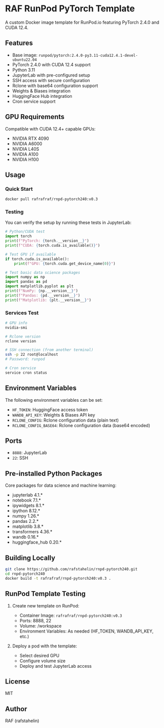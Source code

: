 # RAF RunPod PyTorch Template

A custom Docker image template for RunPod.io featuring PyTorch 2.4.0 and CUDA 12.4.

## Features

- Base image: `runpod/pytorch:2.4.0-py3.11-cuda12.4.1-devel-ubuntu22.04`
- PyTorch 2.4.0 with CUDA 12.4 support
- Python 3.11
- JupyterLab with pre-configured setup
- SSH access with secure configuration
- Rclone with base64 configuration support
- Weights & Biases integration
- HuggingFace Hub integration
- Cron service support

## GPU Requirements

Compatible with CUDA 12.4+ capable GPUs:
- NVIDIA RTX 4090
- NVIDIA A6000
- NVIDIA L40S
- NVIDIA A100
- NVIDIA H100

## Usage

### Quick Start

```bash
docker pull rafrafraf/rnpd-pytorch240:v0.3
```

### Testing

You can verify the setup by running these tests in JupyterLab:

```python
# Python/CUDA test
import torch
print(f"PyTorch: {torch.__version__}")
print(f"CUDA: {torch.cuda.is_available()}")

# Test GPU if available
if torch.cuda.is_available():
    print(f"GPU: {torch.cuda.get_device_name(0)}")

# Test basic data science packages
import numpy as np
import pandas as pd
import matplotlib.pyplot as plt
print(f"NumPy: {np.__version__}")
print(f"Pandas: {pd.__version__}")
print(f"Matplotlib: {plt.__version__}")
```

### Services Test

```bash
# GPU info
nvidia-smi

# Rclone version
rclone version

# SSH connection (from another terminal)
ssh -p 22 root@localhost
# Password: runpod

# Cron service
service cron status
```

## Environment Variables

The following environment variables can be set:

- `HF_TOKEN`: HuggingFace access token
- `WANDB_API_KEY`: Weights & Biases API key
- `RCLONE_CONFIG`: Rclone configuration data (plain text)
- `RCLONE_CONFIG_BASE64`: Rclone configuration data (base64 encoded)

## Ports

- `8888`: JupyterLab
- `22`: SSH

## Pre-installed Python Packages

Core packages for data science and machine learning:
- jupyterlab 4.1.*
- notebook 7.1.*
- ipywidgets 8.1.*
- ipython 8.12.*
- numpy 1.26.*
- pandas 2.2.*
- matplotlib 3.8.*
- transformers 4.36.*
- wandb 0.16.*
- huggingface_hub 0.20.*

## Building Locally

```bash
git clone https://github.com/rafstahelin/rnpd-pytorch240.git
cd rnpd-pytorch240
docker build -t rafrafraf/rnpd-pytorch240:v0.3 .
```

## RunPod Template Testing

1. Create new template on RunPod:
   - Container Image: `rafrafraf/rnpd-pytorch240:v0.3`
   - Ports: 8888, 22
   - Volume: /workspace
   - Environment Variables: As needed (HF_TOKEN, WANDB_API_KEY, etc.)

2. Deploy a pod with the template:
   - Select desired GPU
   - Configure volume size
   - Deploy and test JupyterLab access

## License

MIT

## Author

RAF (rafstahelin)